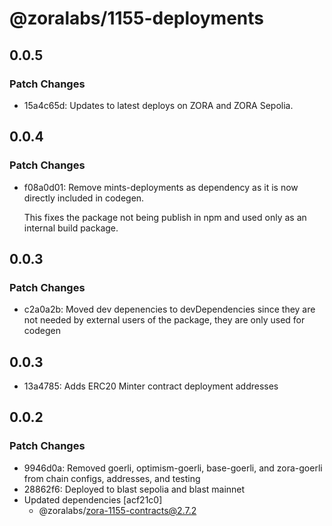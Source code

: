 # @zoralabs/1155-deployments

## 0.0.5

### Patch Changes

- 15a4c65d: Updates to latest deploys on ZORA and ZORA Sepolia.

## 0.0.4

### Patch Changes

- f08a0d01: Remove mints-deployments as dependency as it is now directly included in codegen.

  This fixes the package not being publish in npm and used only as an internal build package.

## 0.0.3

### Patch Changes

- c2a0a2b: Moved dev depenencies to devDependencies since they are not needed by external users of the package, they are only used for codegen

## 0.0.3

- 13a4785: Adds ERC20 Minter contract deployment addresses

## 0.0.2

### Patch Changes

- 9946d0a: Removed goerli, optimism-goerli, base-goerli, and zora-goerli from chain configs, addresses, and testing
- 28862f6: Deployed to blast sepolia and blast mainnet
- Updated dependencies [acf21c0]
  - @zoralabs/zora-1155-contracts@2.7.2
